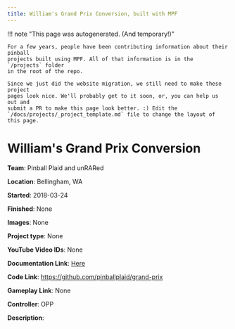 ```yaml
---
title: William's Grand Prix Conversion, built with MPF
---
```


<!-- This file is used as the template for all the individual project pages. -->

!!! note "This page was autogenerated. (And temporary!)"

    For a few years, people have been contributing information about their pinball
    projects built using MPF. All of that information is in the `/projects` folder
    in the root of the repo.

    Since we just did the website migration, we still need to make these project
    pages look nice. We'll probably get to it soon, or, you can help us out and
    submit a PR to make this page look better. :) Edit the
    `/docs/projects/_project_template.md` file to change the layout of this page.

# William's Grand Prix Conversion

**Team**: Pinball Plaid and unRARed

**Location**: Bellingham, WA

**Started**: 2018-03-24

**Finished**: None

**Images**: None

**Project type**: None

**YouTube Video IDs**: None

**Documentation Link**: [Here](None)

**Code Link**: https://github.com/pinballplaid/grand-prix

**Gameplay Link**: None

**Controller**: OPP

**Description**:



<!-- Note, do not edit this file directly, as it will be overwritten when the list is regenerated.

To edit information about a project, edit the project's YAML file in the `/projects` folder. (Off the
root of the repo, not this folder which is `/www/projects`.)

To edit the look and feel or layout of this page, edit the `_project_template.md` file in the `/www/projects` folder. -->
